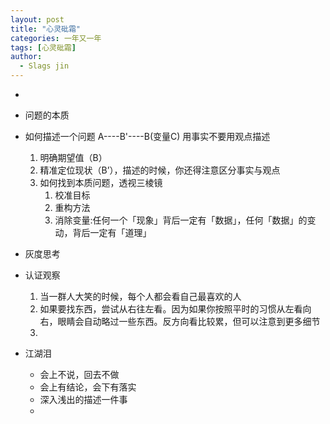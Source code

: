 ```yaml
---
layout: post
title: "心灵砒霜"
categories: 一年又一年
tags: [心灵砒霜]
author:
  - Slags jin
---
```


* 


* 问题的本质
* 如何描述一个问题  A----B'----B(变量C) 用事实不要用观点描述
    1. 明确期望值（B）
    2. 精准定位现状（B’），描述的时候，你还得注意区分事实与观点
    3. 如何找到本质问题，透视三棱镜
        1. 校准目标
        2. 重构方法
        3. 消除变量:任何一个「现象」背后一定有「数据」，任何「数据」的变动，背后一定有「道理」
* 灰度思考
* 认证观察
    1. 当一群人大笑的时候，每个人都会看自己最喜欢的人
    2. 如果要找东西，尝试从右往左看。因为如果你按照平时的习惯从左看向右，眼睛会自动略过一些东西。反方向看比较累，但可以注意到更多细节
    3.
* 江湖泪
    * 会上不说，回去不做
    * 会上有结论，会下有落实
    * 深入浅出的描述一件事
    * 